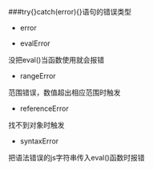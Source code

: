 ###try{}catch(error){}语句的错误类型

+ error

+ evalError

没把eval()当函数使用就会报错

+ rangeError

范围错误，数值超出相应范围时触发

+ referenceError

找不到对象时触发

+ syntaxError

把语法错误的js字符串传入eval()函数时报错

